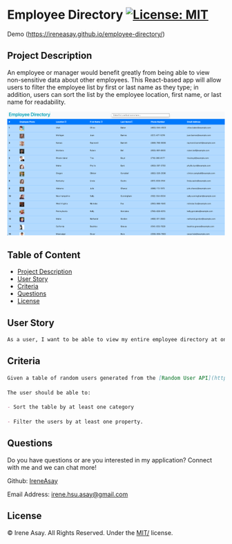 # Employee Directory [![License: MIT](https://img.shields.io/badge/License-MIT-yellow.svg)](https://opensource.org/licenses/MIT)

Demo (https://ireneasay.github.io/employee-directory/)

## Project Description

An employee or manager would benefit greatly from being able to view non-sensitive data about other employees. This React-based app will allow users to filter the employee list by first or last name as they type; in addition, users can sort the list by the employee location, first name, or last name for readability.

![Screenshot](/public/Screenshot_employee_directory.png)

## Table of Content

- [Project Description](#project-description)
- [User Story](#user-story)
- [Criteria](#criteria)
- [Questions](#questions)
- [License](#license)

## User Story

```md
As a user, I want to be able to view my entire employee directory at once so that I have quick access to their information.
```

## Criteria

```md
Given a table of random users generated from the [Random User API](https://randomuser.me/), when the user loads the page, a table of employees should render.

The user should be able to:

- Sort the table by at least one category

- Filter the users by at least one property.
```

## Questions

Do you have questions or are you interested in my application? Connect with me and we can chat more!

Github: <a href="https://github.com/IreneAsay" target="_blank">IreneAsay</a>

Email Address: irene.hsu.asay@gmail.com

## License

© Irene Asay. All Rights Reserved. Under the [MIT/](./LICENSE) license.
